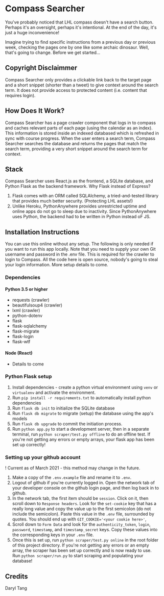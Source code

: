# Compass Searcher

You've probably noticed that LHL compass doesn't have a search button. Perhaps it's an oversight, perhaps it's intentional. At the end of the day, it's just a huge inconvenience!

Imagine trying to find specific instructions from a previous day or previous week, checking the pages one by one like some archaic dinosaur. Well, that's going to change. Before we get started...

## Copyright Disclaimmer

Compass Searcher only provides a clickable link back to the target page and a short snippet (shorter than a tweet) to give context around the search term. It does not provide access to protected content (i.e. content that requires login).

## How Does It Work?
Compass Searcher has a page crawler component that logs in to compass and caches relevant parts of each page (using the calendar as an index). This information is stored inside an indexed databased which is refreshed in sync with course progress. When the user enters a search term, Compass Searcher searches the database and returns the pages that match the search term, providing a very short snippet around the search term for context.

## Stack
Compass Searcher uses React.js as the frontend, a SQLite database, and Python Flask as the backend framework. Why Flask instead of Express?
1. Flask comes with an ORM called SQLAlchemy, a tried-and-tested library that provides much better security. (Protecting LHL assets!)
2. Unlike Heroku, PythonAnywhere provides unrestricted uptime and online apps do not go to sleep due to inactivity. Since PythonAnywhere uses Python, the backend had to be written in Python instead oF JS. 


## Installation Instructions
You can use this online without any setup. The following is only needed if you want to run this app locally. Note that you need to supply your own Git username and password in the .env file. This is required for the crawler to login to Compass. All the code here is open source, nobody's going to steal your login information. More setup details to come.

### Dependencies
#### Python 3.5 or higher
* requests (crawler)
* beautifulsoup4 (crawler)
* lxml (crawler)
* python-dotenv
* flask
* flask-sqlalchemy
* flask-migrate
* flask-login
* flask-wtf
#### Node (React)
* Details to come

### Python Flask setup
1. Install dependencies - create a python virtual environment using `venv` or `virtualenv` and activate the environment.
2. Run `pip install -r requirements.txt` to automatically install python dependencies
3. Run `flask db init` to initialize the SQLite database
4. Run `flask db migrate` to migrate (setup) the database using the app's models
5. Run `flask db upgrade` to commit the initiation process.
6. Run `python app.py` to start a development server, then in a separate terminal, run `python scraper/test.py offline` to do an offline test. If you're not getting any errors or empty arrays, your flask app has been set up correctly!

### Setting up your github account
! Current as of March 2021 - this method may change in the future.
1. Make a copy of the `.env.example` file and rename it to `.env`.
2. Logout of github if you're currently logged in. Open the network tab of your developer console on the github login page, and then log back in to github.
3. In the network tab, the first item should be `session`. Click on it, then scroll down to `Response headers`. Look for the `set-cookie` key that has a really long value and copy the value up to the first semicolon (do not include the semicolon). Paste this value in the `.env` file, surrounded by quotes. You should end up with `GIT_COOKIE='<your cookie here>'`,
4. Scroll down to `Form Data` and look for the `authenticity_token`, `login`, `password`, `timestamp`, and `timestamp_secret` keys. Copy these values into the corresponding keys in your `.env` file.
5. Once this is set up, run `python scraper/test.py online` in the root folder of this project directory. If you're not getting any errors or an empty array, the scraper has been set up correctly and is now ready to use. Run `python scraper/run.py` to start scraping and populating your database!

## Credits
Daryl Tang

